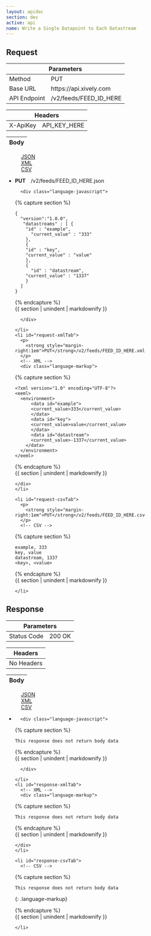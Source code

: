 ```yaml
---
layout: apidoc
section: dev
active: api
name: Write a Single Datapoint to Each Datastream
---
```



<h2>Request</h2>


<div class="code-examples">
  <table class="code-examples-table twelve">
    <thead>
      <tr>
        <th colspan="2">Parameters</th>
      </tr>
    </thead>
    <tbody>
      <tr>
        <td>Method</td>
        <td>PUT</td>
      </tr>
      <tr>
        <td>Base URL</td>
        <td>https://api.xively.com</td>
      </tr>
      <tr>
        <td>API Endpoint</td>
        <td>/v2/feeds/FEED_ID_HERE</td>
      </tr>
    </tbody>
  </table> 

  <table class="code-examples-table twelve">  
    <thead>
      <tr>
        <th colspan="2">Headers</th>
      </tr>
    </thead>
    <tbody>
      <tr>
        <td>X-ApiKey</td>
        <td>API_KEY_HERE</td>
      </tr>
    </tbody>
  </table>
  
  <table class="code-examples-table twelve">
    <thead>
      <tr>
        <th colspan="2">Body</th>
      </tr>
    </thead>
  </table>  

  <!-- 
    REQUEST EXAMPLE
    notice the "response" id is replaced with "request" in the request table, this is important to maintain for styling
  -->
  <dl class="apidoc-tabs tabs">
    <dd class="active"><a href="#request-json">JSON</a></dd>
    <dd><a href="#request-xml">XML</a></dd>
    <dd><a href="#request-csv">CSV</a></dd>
  </dl>
  <ul class="apidoc-tabs-content tabs-content">
    <li class="active" id="request-jsonTab">
      <p>
        <strong style="margin-right:1em">PUT</strong>/v2/feeds/FEED_ID_HERE.json
      </p>
      <!-- JSON -->

      <div class="language-javascript">

{% capture section %}

~~~
{
  "version":"1.0.0",
   "datastreams" : [ {
    "id" : "example",
      "current_value" : "333"
    },
    { 
    "id" : "key",
    "current_value" : "value"      
    },
    { 
      "id" : "datastream",
    "current_value" : "1337"
    }
  ]
} 
~~~

{% endcapture %}  
{{ section | unindent | markdownify }} 

      </div>

    </li>
    <li id="request-xmlTab">
      <p>
        <strong style="margin-right:1em">PUT</strong>/v2/feeds/FEED_ID_HERE.xml
      </p>  
      <!-- XML -->
      <div class="language-markup">

{% capture section %}

~~~  
<?xml version="1.0" encoding="UTF-8"?>
<eeml>
  <environment>
      <data id="example">
      <current_value>333</current_value>
      </data>
      <data id="key">
      <current_value>value</current_value>
      </data>
      <data id="datastream">
      <current_value>-1337</current_value>
    </data>
  </environment>
</eeml>
~~~

{% endcapture %}  
{{ section | unindent | markdownify }} 

    </div>
    </li>

    <li id="request-csvTab">
      <p>
        <strong style="margin-right:1em">PUT</strong>/v2/feeds/FEED_ID_HERE.csv
      </p>
      <!-- CSV -->

{% capture section %}

~~~  
example, 333
key, value
datastream, 1337
<key>, <value>
~~~

{% endcapture %}  
{{ section | unindent | markdownify }} 

    </li>
  </ul>
</div>

 

 

<h2>Response</h2>

<div class="code-examples">
  <table class="code-examples-table twelve">
    <thead>
      <tr>
        <th colspan="2">Parameters</th>
      </tr>
    </thead>
    <tbody>
      <tr>
        <td>Status Code</td>
        <td>200 OK</td>
    </tbody>
  </table> 

  <table class="code-examples-table twelve">  
    <thead>
      <tr>
        <th colspan="2">Headers</th>
      </tr>
    </thead>
    <tbody>
      <tr>
        <td>No Headers</td>
      </tr>
    </tbody>
  </table>
  
  <table class="code-examples-table twelve">
    <thead>
      <tr>
        <th colspan="2">Body</th>
      </tr>
    </thead>
  </table>  

  <!-- 
    RESPONSE EXAMPLE
    notice the "request" id is replaced with "response" in the response table, this is important to maintain for styling
  -->
  <dl class="apidoc-tabs tabs">
    <dd class="active"><a href="#response-json">JSON</a></dd>
    <dd><a href="#response-xml">XML</a></dd>
    <dd><a href="#response-csv">CSV</a></dd>
  </dl>
  <ul class="apidoc-tabs-content tabs-content">
    <li class="active" id="response-jsonTab">
      <!-- JSON -->

      <div class="language-javascript">

{% capture section %}

~~~
This response does not return body data
~~~

{% endcapture %}  
{{ section | unindent | markdownify }} 

      </div>

    </li>
    <li id="response-xmlTab">
      <!-- XML -->
      <div class="language-markup">

{% capture section %}

~~~  
This response does not return body data
~~~

{% endcapture %}  
{{ section | unindent | markdownify }} 

    </div>
    </li>

    <li id="response-csvTab">
      <!-- CSV -->

{% capture section %}

~~~  
This response does not return body data
~~~
{: .language-markup}

{% endcapture %}  
{{ section | unindent | markdownify }} 

    </li>
  </ul>
</div>
